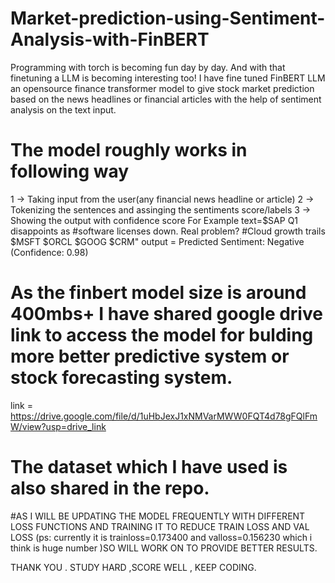 # Market-prediction-using-Sentiment-Analysis-with-FinBERT
Programming with torch is becoming fun day by day. And with that finetuning a LLM is becoming interesting too! I have fine tuned FinBERT LLM an opensource finance transformer model to give stock market prediction based on the news headlines or financial articles with the help of sentiment analysis on the text input.
# The model roughly works in following way 
1 -> Taking input from the user(any financial news headline or article)
2 -> Tokenizing the sentences and assinging the sentiments score/labels
3 -> Showing the output with confidence score
For Example
text=$SAP Q1 disappoints as #software licenses down. Real problem? #Cloud growth trails $MSFT $ORCL $GOOG $CRM"
output = Predicted Sentiment: Negative (Confidence: 0.98)


# As the finbert model size is around 400mbs+ I have shared google drive link to access the model for bulding more better predictive system or stock forecasting system.
link = https://drive.google.com/file/d/1uHbJexJ1xNMVarMWW0FQT4d78gFQlFmW/view?usp=drive_link

# The dataset which I have used is also shared in the repo. 
#AS I WILL BE UPDATING THE MODEL FREQUENTLY WITH DIFFERENT LOSS FUNCTIONS AND TRAINING IT TO REDUCE TRAIN LOSS AND VAL LOSS (ps: currently it is trainloss=0.173400 and valloss=0.156230 which i think is huge number )SO WILL WORK ON TO PROVIDE BETTER RESULTS.

THANK YOU . STUDY HARD ,SCORE WELL , KEEP CODING.
